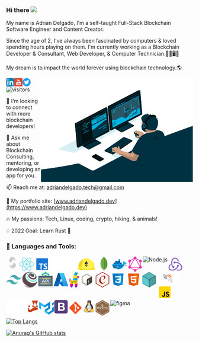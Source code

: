 ### Hi there <img src="https://media.giphy.com/media/hvRJCLFzcasrR4ia7z/giphy.gif" width="20px">

My name is Adrian Delgado, I'm a self-taught Full-Stack Blockchain Software Engineer and Content Creator.

Since the age of 2, I've always been fascinated by computers & loved spending hours playing on them. 
I'm currently working as a Blockchain Developer & Consultant, Web Developer, & Computer Technician.👨‍💻🖥️🔧 

My dream is to impact the world forever using blockchain technology.🌎 

<img align="right" alt="GIF" src="./code.gif" width="410" height="280" />

<a href="https://www.linkedin.com/in/adriandelgado1/" target="_blank">
  <img src="./LinkedIn.png" align="left" alt="Adrian's LinkedIn" width="22px">
</a>
<a href="https://www.youtube.com/c/codeonblocks" target="_blank">
  <img src="./youtube.svg" align="left" alt="Adrian's YouTube" width="22px">
</a>
<a href="https://www.twitter.com/codeonblocks" target="_blank">
  <img src="./Twitter.png" align="left" alt="Adrian's Twitter" width="22px">
</a>


![visitors](https://page-views.glitch.me/badge?page_id=adriandelgg.visitor-badge)

🤝 I'm looking to connect with more blockchain developers!

💬 Ask me about Blockchain Consulting, mentoring, or developing an app for you. 

📫 Reach me at: adriandelgado.tech@gmail.com

🎨 My portfolio site: [www.adriandelgado.dev](https://www.adriandelgado.dev)

<!-- 🏆 My proudest project: [https://nft-dex.vercel.app/](https://nft-dex.vercel.app/) -->

🔥 My passions: Tech, Linux, coding, crypto, hiking, & animals!

💡 2022 Goal: Learn Rust 🦀
 
 
### 🔨 Languages and Tools:   

<img src="./solidity.svg" alt="Solidity" align="left" height='34px'/>
<img align="left" alt="React" height ="42px" src="./react.svg">
<img align="left" alt="TypeScript" height ="42px" src="./typescript.svg">
<img align="left" alt="Ethers.js" height ="42px" src="./ethers.svg">
<img align="left" alt="Hardhat" height ="42px" src="./hardhat.svg">
<img align="left" alt="MongoDB" height ="42px" src="./mongodb.svg">
<img align="left" alt="Docker" height ="42px" src="./docker.svg">
<img align="left" alt="GraphQL" height ="42px" src="./graphql.svg">
<img align="left" alt="Node.js" height ="42px" src="https://raw.githubusercontent.com/rahul-jha98/github_readme_icons/main/language_and_tools/square/node/node.svg">
<img align="left" alt="Redux" height ="42px" src="./redux.svg">
<img align="left" alt="Tailwind CSS" height ="42px" src="./tailwindcss.svg">
<img align="left" alt="Truffle" height ="42px" src="./truffle.svg">
<img align="left" alt="REST APIs" height ="42px" src="./api.svg">
<img align="left" alt="Azure" height ="42px" src="./azure.svg">
<img align="left" alt="Pinata" height ="42px" src="./pinata.svg">
<img align="left" alt="Bash" height ="42px" src="./bash.svg">
<img align="left" alt="Chai" height ="42px" src="./chai.svg">
<img align="left" alt="CSS3" height ="42px" src="./css.svg">
<img align="left" alt="HTML5" height ="42px" src="./html.svg">
<img align="left" alt="IPFS" height ="42px" src="./ipfs.svg">
<img src="./web3js.svg" alt="Web3.js" align="left" height='34px'/>
<img align="left" alt="JavaScript" height ="42px"  src="./javascript.svg">
<img src="./nextjs.png" alt="Next.js" align="left" height='34px'/>
<img src="./jest.svg" alt="Jest" align="left" height='34px'/>
<img align="left" alt="Material UI" height ="42px" src="./materialui.svg">
<img src="./bootstrap.png" alt="BootStrap" align="left" height='36px'/>
<img src="./git.svg" align="left" alt="git" height='42px'/>
<img src="./linux.svg" alt="Linux" align="left" height='36px'/>
<img src="./mochajs.svg" alt="Mocha" align="left" height='42px'/>
<img src="https://raw.githubusercontent.com/rahul-jha98/github_readme_icons/main/language_and_tools/square/figma/figma.svg" alt="figma" height='42px' align="left"/> 


<br>
<br>
<br>
<br>
<br>
<br>
<br>
<br>
<br>






[![Top Langs](https://github-readme-stats.vercel.app/api/top-langs/?username=adriandelgg&theme=tokyonight&layout=compact)](https://github.com/anuraghazra/github-readme-stats)

[![Anurag's GitHub stats](https://github-readme-stats.vercel.app/api?username=adriandelgg&count_private=true&show_icons=true&theme=tokyonight&include_all_commits=true&hide=prs,issues)](https://github.com/anuraghazra/github-readme-stats)
